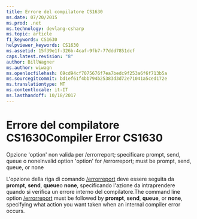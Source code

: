 ```yaml
---
title: Errore del compilatore CS1630
ms.date: 07/20/2015
ms.prod: .net
ms.technology: devlang-csharp
ms.topic: article
f1_keywords: CS1630
helpviewer_keywords: CS1630
ms.assetid: 15f39e1f-326b-4caf-9fb7-77ddd7851dcf
caps.latest.revision: "8"
author: BillWagner
ms.author: wiwagn
ms.openlocfilehash: 69cd94cf7075676f7ea7bedc9f253a6f6f713b5a
ms.sourcegitcommit: bd1ef61f4bb794b25383d3d72e71041a5ced172e
ms.translationtype: MT
ms.contentlocale: it-IT
ms.lasthandoff: 10/18/2017
---
```

# <a name="compiler-error-cs1630"></a><span data-ttu-id="1f34f-102">Errore del compilatore CS1630</span><span class="sxs-lookup"><span data-stu-id="1f34f-102">Compiler Error CS1630</span></span>
<span data-ttu-id="1f34f-103">Opzione 'option' non valida per /errorreport; specificare prompt, send, queue o none</span><span class="sxs-lookup"><span data-stu-id="1f34f-103">Invalid option 'option' for /errorreport; must be prompt, send, queue, or none</span></span>  
  
 <span data-ttu-id="1f34f-104">L'opzione della riga di comando [/errorreport](../../csharp/language-reference/compiler-options/errorreport-compiler-option.md) deve essere seguita da **prompt**, **send**, **queue**o **none**, specificando l'azione da intraprendere quando si verifica un errore interno del compilatore.</span><span class="sxs-lookup"><span data-stu-id="1f34f-104">The command line option [/errorreport](../../csharp/language-reference/compiler-options/errorreport-compiler-option.md) must be followed by **prompt**, **send**, **queue**, or **none**, specifying what action you want taken when an internal compiler error occurs.</span></span>
